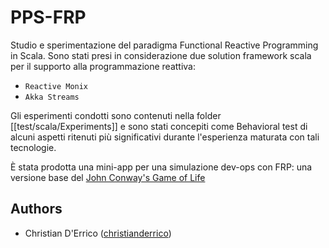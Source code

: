 # PPS-FRP
Studio e sperimentazione del paradigma Functional Reactive Programming in Scala.
Sono stati presi in considerazione due solution framework scala per il supporto alla programmazione reattiva:
- `Reactive Monix`
- `Akka Streams`

Gli esperimenti condotti sono contenuti nella folder [[test/scala/Experiments]] e sono stati concepiti come Behavioral test di alcuni aspetti ritenuti più significativi durante l'esperienza maturata con tali tecnologie.

È stata prodotta una mini-app per una simulazione dev-ops con FRP: una versione base del [John Conway's Game of Life](https://it.wikipedia.org/wiki/Gioco_della_vita)

## Authors
- Christian D'Errico ([christianderrico](https://github.com/christianderrico))

